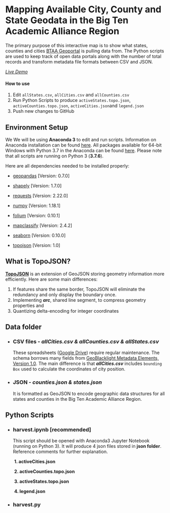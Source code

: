# Mapping Available City, County and State Geodata in the Big Ten Academic Alliance Region
The primary purpose of this interactive map is to show what states, counties and cities [BTAA Geoportal](https://geo.btaa.org/) is pulling data from. The Python scripts are used to keep track of open data portals along with the number of total records and transform metadata file formats between CSV and JSON. 

*<a href="https://geobtaa.github.io/btaamap/">Live Demo</a>*

#### How to use

1. Edit `allStates.csv`, `allCities.csv` and `allCounties.csv` 
2. Run Python Scripts to produce `activeStates.topo.json`, `activeCounties.topo.json`, `activeCities.json`and `legend.json`
3. Push new changes to GitHub



## Environment Setup

We We will be using **Anaconda 3** to edit and run scripts. Information on Anaconda installation can be found [here](https://docs.anaconda.com/anaconda/install/).  All packages available for 64-bit Windows with Python 3.7 in the Anaconda can be found [here](https://docs.anaconda.com/anaconda/packages/py3.7_win-64/). Please note that all scripts are running on Python 3 (**3.7.6**).

Here are all dependencies needed to be installed properly: 

- [geopandas](https://geopandas.org/getting_started/install.html) [Version: 0.7.0]
- [shapely](https://pypi.org/project/Shapely/) [Version: 1.7.0]
- [requests](https://requests.readthedocs.io/en/master/user/install/#install) [Version: 2.22.0]
- [numpy](https://numpy.org/install/) [Version: 1.18.1]

- [folium](https://python-visualization.github.io/folium/) [Version: 0.10.1]
- [mapclassify](https://github.com/pysal/mapclassify) [Version: 2.4.2]
- [seaborn](https://seaborn.pydata.org) [Version: 0.10.0]
- [topojson](https://github.com/mattijn/topojson) [Version: 1.0]



## What is TopoJSON?

**<a href='https://github.com/topojson/topojson'>TopoJSON</a>** is an extension of GeoJSON storing geometry information more efficiently. Here are some main differences:

1. If features share the same border, TopoJSON will eliminate the redundancy and only display the boundary once. 
2. Implementing ***arc***, shared line segment, to compress geometry properties and
3. Quantizing delta-encoding for integer coordinates

## Data folder

- ### CSV files - *allCities.csv & allCounties.csv & allStates.csv* 

  These spreadsheets (<a href="https://docs.google.com/spreadsheets/d/1LgSkQpP_Xy5_Rz-Qm8PWvCISv8fYbM5RptRleFaD-4Q/edit#gid=1072617325">Google Drive</a>) require regular maintenance. The schema borrows many fields from <a href="https://github.com/geoblacklight/geoblacklight/wiki/GeoBlacklight-1.0-Metadata-Elements">GeoBlacklight Metadata Elements, Version 1.0</a>. The main difference is that  ***allCities.csv*** includes `bounding Box` used to calculate the coordinates of city position. 

- ### JSON - *counties.json & states.json* 

  It is formatted as GeoJSON to encode geographic data structures for all states and counties in the Big Ten Academic Alliance Region.  

## Python Scripts

- ### harvest.ipynb [recommended]

  This script should be opened with Anaconda3 Jupyter Notebook (running on Python 3). It will produce 4 json files stored in **json folder**. Reference comments for further explanation. 

  ​	**1. activeCities.json**

  ​	**2. activeCounties.topo.json**
  
  ​	**3. activeStates.topo.json**

  ​	**4. legend.json**

- ### harvest.py



